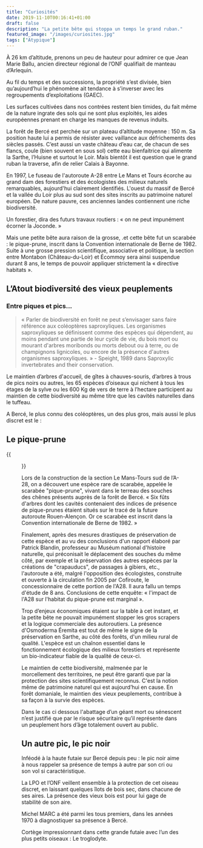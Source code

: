 ```yaml
---
title: "Curiosités"
date: 2019-11-10T00:16:41+01:00
draft: false
description: "La petite bête qui stoppa un temps le grand ruban."
featured_image: "/images/curiosites.jpg"
tags: ["Atypique"]
---
```


À 26 km d’altitude, prenons un peu de hauteur pour admirer ce que Jean Marie Ballu, ancien directeur
régional de l’ONF qualifiait de  manteau d’Arlequin.

Au fil du temps et des successions, la propriété s’est divisée, bien qu’aujourd’hui le phénomène ait
tendance à s’inverser avec les regroupements d’exploitations (GAEC).

Les surfaces cultivées dans nos contrées restent bien timides, du fait même de la nature ingrate des
sols qui ne sont plus exploités, les aides européennes prenant en charge les manques de revenus induits.

La forêt de Bercé est perchée sur un plateau d’altitude moyenne : 150 m. Sa position haute lui a permis
de résister avec vaillance aux défrichements des siècles passés. C’est aussi un vaste château d’eau car,
de chacun de ses flancs, coule (bien souvent en sous sol) cette eau bienfaitrice qui alimente la Sarthe,
l’Huisne et surtout le Loir. Mais bientôt il est question que le grand ruban la traverse, afin de relier
Calais à Bayonne.

En 1997, Le fuseau de l'autoroute A-28 entre Le Mans et Tours écorche au grand dam des forestiers et des
écologistes des milieux naturels remarquables, aujourd'hui clairement identifiés. L'ouest du massif de
Bercé et la vallée du Loir plus au sud sont des sites inscrits au patrimoine naturel européen.
De nature pauvre, ces anciennes landes contiennent une riche biodiversité.

Un forestier, dira des futurs travaux routiers : « on ne peut impunément écorner la Joconde. »

Mais une petite bête aura raison de la grosse, .et cette bête fut un scarabée : le pique-prune, inscrit
dans la Convention internationale de Berne de 1982. Suite à une grosse pression scientifique,
associative et politique, la section entre Montabon (Château-du-Loir) et Écommoy sera ainsi suspendue
durant 8 ans, le temps de pouvoir appliquer strictement la « directive habitats ».


## L’Atout biodiversité des vieux peuplements

### Entre piques et pics...

> « Parler de biodiversité en forêt ne peut s’envisager sans faire référence aux coléoptères saproxyliques.
> Les organismes saproxyliques se définissent comme des espèces qui dépendent, au moins pendant une partie
> de leur cycle de vie, du bois mort ou mourant d'arbres moribonds ou morts debout ou à terre, ou de
> champignons lignicoles, ou encore de la présence d'autres organismes saproxyliques. » - Speight, 1989
> dans Saproxylic invertebrates and their conservation.

Le maintien d’arbres d'accueil, de gîtes à chauves-souris, d’arbres à trous de pics noirs ou autres,
les 65 espèces d’oiseaux qui nichent à tous les étages de la sylve ou les 600 Kg de vers de terre à
l’hectare participent au maintien de cette biodiversité au même titre que les cavités naturelles dans
le tuffeau.

A Bercé, le plus connu des coléoptères, un des plus gros, mais aussi le plus discret est le :

## Le pique-prune

{{<figure src="/images/articles/pic-prune.jpg" title="Le pic prune aui stoppa l'autoroute">}}

Lors de la construction de la section Le Mans-Tours sud de l’A-28, on a découvert une espèce rare de
scarabée, appelée le scarabée "pique-prune", vivant dans le terreau des souches des chênes présents
auprès de la forêt de Bercé. « Six fûts d'arbres dont les cavités contenaient des indices de présence
de pique-prunes étaient situés sur le tracé de la future autoroute Rouen-Alençon. Or ce scarabée est
inscrit dans la Convention internationale de Berne de 1982. »

Finalement, après des mesures drastiques de préservation de cette espèce  et au vu des conclusions
d'un rapport élaboré par Patrick Blandin, professeur au Muséum national d'histoire naturelle,
qui préconisait le déplacement des souches du même côté, par exemple et la préservation des autres
espèces par la créations de "crapauducs", de passages à gibiers, etc., l'autoroute a été, malgré
l'opposition des écologistes, construite et ouverte à la circulation fin 2005 par Cofiroute,
le concessionnaire de cette portion de l'A28. Il aura fallu un temps d'étude de 8 ans.
Conclusions de cette enquête: « l'impact de l'A28 sur l'habitat du pique-prune est marginal ».

Trop d’enjeux économiques étaient sur la table à cet instant, et la petite bête ne pouvait impunément
stopper les gros scrapers et la logique commerciale des autoroutiers. La présence d'Osmoderma Éremita
est tout de même le signe de la préservation en Sarthe, au côté des forêts, d'un milieu rural de qualité.
L'espèce est un chaînon essentiel dans le fonctionnement écologique des milieux forestiers et représente
un bio-indicateur fiable de la qualité de ceux-ci.

Le maintien de cette biodiversité, malmenée par le morcellement des territoires, ne peut être garanti
que par la protection des sites scientifiquement reconnus. C'est la notion même de patrimoine naturel
qui est aujourd’hui en cause. En forêt domaniale, le maintien des vieux peuplements, contribue à sa
façon à la survie des espèces.

Dans le cas ci dessous l'abattage d’un géant mort ou sénescent n’est justifié que par le risque
sécuritaire qu’il représente dans un peuplement hors d’âge totalement ouvert au public.

## Un autre pic, le pic noir

Inféodé à la haute futaie sur Bercé depuis peu : le pic noir aime à nous rappeler sa présence de temps à
autre par son cri ou son vol si caractéristique.

La LPO et l’ONF veillent ensemble à la protection de cet oiseau discret, en laissant quelques îlots de
bois sec, dans  chacune de ses aires. La présence des vieux bois est pour lui gage de stabilité de son aire.

Michel MARC a été parmi les tous premiers, dans les années 1970 à diagnostiquer sa présence à Bercé.

Cortège impressionnant dans cette grande futaie avec l’un des plus petits oiseaux : Le troglodyte.